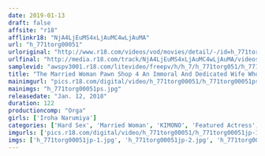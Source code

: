 ```yaml
---
date: 2019-01-13
draft: false
affsite: "r18"
afflinkr18: "NjA4LjEuMS4xLjAuMC4wLjAuMA"
url: "h_771torg00051"
urloriginal: "http://www.r18.com/videos/vod/movies/detail/-/id=h_771torg00051"
urlfinal: "http://media.r18.com/track/NjA4LjEuMS4xLjAuMC4wLjAuMA/videos/vod/movies/detail/-/id=h_771torg00051"
samplevid: "awspv3001.r18.com/litevideo/freepv/h/h_7/h_771torg051/h_771torg051_dmb_w.mp4"
title: "The Married Woman Pawn Shop 4 An Immoral And Dedicated Wife Who Gets Fucked To Help Her Husband Iroha Narumiya"
mainimgurl: "pics.r18.com/digital/video/h_771torg00051/h_771torg00051ps.jpg"
mainimgs: "h_771torg00051ps.jpg"
releasedate: "Jan. 12, 2018"
duration: 122
productioncomp: "Orga"
girls: ['Iroha Narumiya']
categories: ['Hard Sex', 'Married Woman', 'KIMONO', 'Featured Actress', 'Drama', 'Hi-Def']
imgurls: ['pics.r18.com/digital/video/h_771torg00051/h_771torg00051jp-1.jpg', 'pics.r18.com/digital/video/h_771torg00051/h_771torg00051jp-2.jpg', 'pics.r18.com/digital/video/h_771torg00051/h_771torg00051jp-3.jpg', 'pics.r18.com/digital/video/h_771torg00051/h_771torg00051jp-4.jpg', 'pics.r18.com/digital/video/h_771torg00051/h_771torg00051jp-5.jpg', 'pics.r18.com/digital/video/h_771torg00051/h_771torg00051jp-6.jpg', 'pics.r18.com/digital/video/h_771torg00051/h_771torg00051jp-7.jpg', 'pics.r18.com/digital/video/h_771torg00051/h_771torg00051jp-8.jpg', 'pics.r18.com/digital/video/h_771torg00051/h_771torg00051jp-9.jpg', 'pics.r18.com/digital/video/h_771torg00051/h_771torg00051jp-10.jpg', 'pics.r18.com/digital/video/h_771torg00051/h_771torg00051jp-11.jpg', 'pics.r18.com/digital/video/h_771torg00051/h_771torg00051jp-12.jpg', 'pics.r18.com/digital/video/h_771torg00051/h_771torg00051jp-13.jpg', 'pics.r18.com/digital/video/h_771torg00051/h_771torg00051jp-14.jpg', 'pics.r18.com/digital/video/h_771torg00051/h_771torg00051jp-15.jpg', 'pics.r18.com/digital/video/h_771torg00051/h_771torg00051jp-16.jpg', 'pics.r18.com/digital/video/h_771torg00051/h_771torg00051jp-17.jpg', 'pics.r18.com/digital/video/h_771torg00051/h_771torg00051jp-18.jpg', 'pics.r18.com/digital/video/h_771torg00051/h_771torg00051jp-19.jpg', 'pics.r18.com/digital/video/h_771torg00051/h_771torg00051jp-20.jpg']
imgs: ['h_771torg00051jp-1.jpg', 'h_771torg00051jp-2.jpg', 'h_771torg00051jp-3.jpg', 'h_771torg00051jp-4.jpg', 'h_771torg00051jp-5.jpg', 'h_771torg00051jp-6.jpg', 'h_771torg00051jp-7.jpg', 'h_771torg00051jp-8.jpg', 'h_771torg00051jp-9.jpg', 'h_771torg00051jp-10.jpg', 'h_771torg00051jp-11.jpg', 'h_771torg00051jp-12.jpg', 'h_771torg00051jp-13.jpg', 'h_771torg00051jp-14.jpg', 'h_771torg00051jp-15.jpg', 'h_771torg00051jp-16.jpg', 'h_771torg00051jp-17.jpg', 'h_771torg00051jp-18.jpg', 'h_771torg00051jp-19.jpg', 'h_771torg00051jp-20.jpg']
---
```

